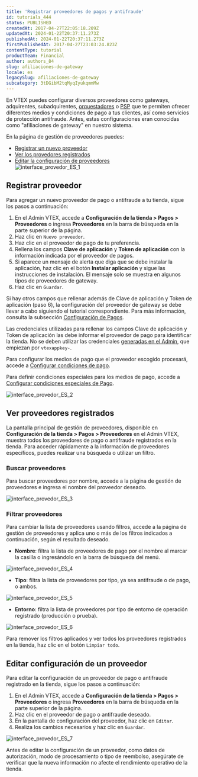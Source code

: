 ```yaml
---
title: 'Registrar proveedores de pagos y antifraude'
id: tutorials_444
status: PUBLISHED
createdAt: 2017-04-27T22:05:18.209Z
updatedAt: 2024-01-22T20:37:11.273Z
publishedAt: 2024-01-22T20:37:11.273Z
firstPublishedAt: 2017-04-27T23:03:24.823Z
contentType: tutorial
productTeam: Financial
author: authors_84
slug: afiliaciones-de-gateway
locale: es
legacySlug: afiliaciones-de-gateway
subcategory: 3tDGibM2tqMyqIyukqmmMw
---
```


En VTEX puedes configurar diversos proveedores como gateways, adquirentes, subadquirentes, [orquestadores](https://www.y.uno/en) o [PSP](https://en.wikipedia.org/wiki/Payment_service_provider) que te permiten ofrecer diferentes medios y condiciones de pago a tus clientes, así como servicios de protección antifraude. Antes, estas configuraciones eran conocidas como "afiliaciones de gateway" en nuestro sistema.

En la página de gestión de proveedores puedes:

- [Registrar un nuevo proveedor](#registrar-proveedor)
- [Ver los provedores registrados](#ver-proveedores-registrados)
- [Editar la configuración de proveedores](#editar-configuracion-de-un-proveedor)  
![interface_provedor_ES_1](https://images.ctfassets.net/alneenqid6w5/6721j5gbs4JkxAFJ9QPQve/776404f95b88a2baef59270471016a6d/interface_provedor_ES_1.JPG)

## Registrar proveedor

Para agregar un nuevo proveedor de pago o antifraude a tu tienda, sigue los pasos a continuación:

1. En el Admin VTEX, accede a __Configuración de la tienda > Pagos > Proveedores__ o ingresa __Proveedores__ en la barra de búsqueda en la parte superior de la página.
2. Haz clic en `Nuevo proveedor`.
3. Haz clic en el proveedor de pago de tu preferencia.
4. Rellena los campos __Clave de aplicación__ y __Token de aplicación__ con la información indicada por el proveedor de pagos.
5. Si aparece un mensaje de alerta que diga que se debe instalar la aplicación, haz clic en el botón __Instalar aplicación__ y sigue las instrucciones de instalación. El mensaje solo se muestra en algunos tipos de proveedores de gateway.
6. Haz clic en `Guardar`.

<div class = "alert alert-info">
  <p>Si hay otros campos que rellenar además de Clave de aplicación y Token de aplicación (paso 6), la configuración del proveedor de gateway se debe llevar a cabo siguiendo el tutorial correspondiente. Para más información, consulta la subsección <a href="https://help.vtex.com/es/subcategory/configuracion-de-pagos--3tDGibM2tqMyqIyukqmmMw">Configuración de Pagos</a>.</p>
</div>

<div class = "alert alert-danger">
Las credenciales utilizadas para rellenar los campos Clave de aplicación y Token de aplicación las debe informar el proveedor de pago para identificar la tienda. No se deben utilizar las credenciales <a href="https://help.vtex.com/es/tutorial/claves-de-aplicacion--2iffYzlvvz4BDMr6WGUtet">generadas en el Admin</a>, que empiezan por <code>vtexappkey-</code>.
</div>

Para configurar los medios de pago que el proveedor escogido procesará, accede a [Configurar condiciones de pago](https://help.vtex.com/es/tutorial/condiciones-de-pago--tutorials_455). 

Para definir condiciones especiales para los medios de pago, accede a [Configurar condiciones especiales de Pago](https://help.vtex.com/es/tutorial/condiciones-especiales--tutorials_456).

![interface_provedor_ES_2](https://images.ctfassets.net/alneenqid6w5/2uzCrSICV4zlbieq13Vky0/eb61a668aee146f72207b08ff3f93b3a/artigo_interface_provedor_ES_2.JPG)

## Ver proveedores registrados

La pantalla principal de gestión de proveedores, disponible en __Configuración de la tienda > Pagos > Proveedores__ en el Admin VTEX, muestra todos los proveedores de pago o antifraude registrados en la tienda. Para acceder rápidamente a la información de proveedores específicos, puedes realizar una búsqueda o utilizar un filtro.

### Buscar proveedores

Para buscar proveedores por nombre, accede a la página de gestión de proveedores e ingresa el nombre del proveedor deseado.

![interface_provedor_ES_3](https://images.ctfassets.net/alneenqid6w5/1AVxMc8gzpBLTaoOM3DqJt/f8ab3035ab037e74c6b08e5f4054f686/interface_provedor_ES_3.JPG)

### Filtrar proveedores

Para cambiar la lista de proveedores usando filtros, accede a la página de gestión de proveedores y aplica uno o más de los filtros indicados a continuación, según el resultado deseado.

- __Nombre__: filtra la lista de proveedores de pago por el nombre al marcar la casilla o ingresándolo en la barra de búsqueda del menú.

![interface_provedor_ES_4](https://images.ctfassets.net/alneenqid6w5/3HWuAtg2Ei867PMhqqXTpZ/966cf9c4d726bb4e3fe3f140b4205472/interface_provedor_ES_4.JPG)

- __Tipo__: filtra la lista de proveedores por tipo, ya sea antifraude o de pago, o ambos.

![interface_provedor_ES_5](https://images.ctfassets.net/alneenqid6w5/34wou6AALCHGCAMSufWpxZ/76411e11c78028aac232b9b8d8a79534/interface_provedor_ES_5.JPG)

- __Entorno__: filtra la lista de proveedores por tipo de entorno de operación registrado (producción o prueba).

![interface_provedor_ES_6](https://images.ctfassets.net/alneenqid6w5/36BloW94uLYLN7qGFO1HeP/5aae0659cf9128a58fe3ce02d03a6023/interface_provedor_ES_6.JPG)

<div class = "alert alert-danger">
Para remover los filtros aplicados y ver todos los proveedores registrados en la tienda, haz clic en el botón <code>Limpiar todo</code>.</div>

## Editar configuración de un proveedor

Para editar la configuración de un proveedor de pago o antifraude registrado en la tienda, sigue los pasos a continuación:

1. En el Admin VTEX, accede a __Configuración de la tienda > Pagos > Proveedores__ o ingresa __Proveedores__ en la barra de búsqueda en la parte superior de la página.
2. Haz clic en el proveedor de pago o antifraude deseado.
3. En la pantalla de configuración del proveedor, haz clic en `Editar`.
4. Realiza los cambios necesarios y haz clic en `Guardar`.

![interface_provedor_ES_7](https://images.ctfassets.net/alneenqid6w5/49bqIpjzfjB6VGrjwMiYEK/4931462bfe35657876f4a5e6c63d5386/artigo_interface_provedor_ES_7.JPG)

<div class = "alert alert-danger">
Antes de editar la configuración de un proveedor, como datos de autorización, modo de procesamiento o tipo de reembolso, asegúrate de verificar que la nueva información no afecte el rendimiento operativo de la tienda.</div>
